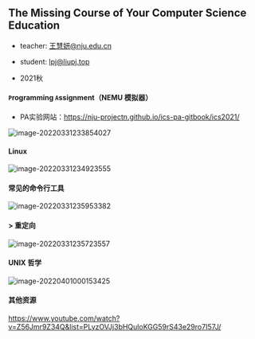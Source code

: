 ## The Missing Course of Your Computer Science Education

- teacher: 王慧妍@nju.edu.cn

- student: lpj@liupj.top

- 2021秋

#### `P`rogramming `A`ssignment（NEMU 模拟器）

- PA实验网站：https://nju-projectn.github.io/ics-pa-gitbook/ics2021/

![image-20220331233854027](https://aliyun-oss-lpj.oss-cn-qingdao.aliyuncs.com/images/by-picgo/image-20220331233854027.png)

#### Linux

![image-20220331234923555](https://aliyun-oss-lpj.oss-cn-qingdao.aliyuncs.com/images/by-picgo/image-20220331234923555.png)

#### 常见的命令行工具

![image-20220331235953382](https://aliyun-oss-lpj.oss-cn-qingdao.aliyuncs.com/images/by-picgo/image-20220331235953382.png)

#### > 重定向

![image-20220331235723557](https://aliyun-oss-lpj.oss-cn-qingdao.aliyuncs.com/images/by-picgo/image-20220331235723557.png)

#### UNIX 哲学

![image-20220401000153425](https://aliyun-oss-lpj.oss-cn-qingdao.aliyuncs.com/images/by-picgo/image-20220401000153425.png)

#### 其他资源

https://www.youtube.com/watch?v=Z56Jmr9Z34Q&list=PLyzOVJj3bHQuloKGG59rS43e29ro7I57J/
